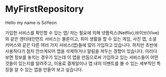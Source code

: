 # MyFirstRepository

Hello my name is SoYeon

가입한 서비스를 확인할 수 있는 앱/
저는 필요에 의해  넷플릭스(Netflix),바이브(Vive)와 같은 엔터테인먼트 서비스는 물론이고, 취미 생활을 할 수 있는 게임, 사진 앱, 소셜 커머스와
같은 다른 여러 가지 서비스(앱)들에 많이 가입하고 있습니다.
하지만 초반에 사용하다가 점차 안쓰게되어 앱을 삭제하거나 알림을 꺼두는 경향이 있습니다. 이러다 보면 정보를 놓치는 경우가 있는데
이 앱을 만듬으로써 가입하고 있는 서비스들이 어떤 것들이 있는지를 알려주고, 이용료 결제일이나 앱 내의 이벤트를 볼 수 있는 세부적인 특징을 알 수 있는 앱을 만들어 보고 싶습니다.

 
